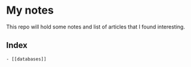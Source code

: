 # My notes

This repo will hold some notes and list of articles that I found interesting.

## Index
    - [[databases]]